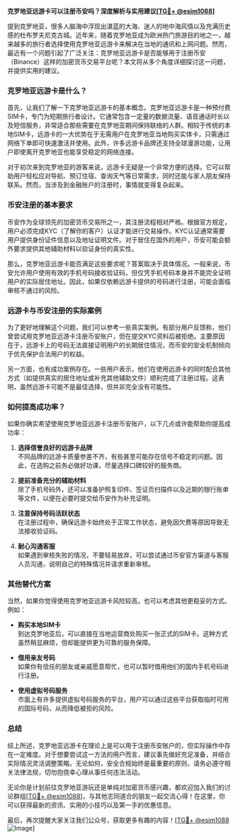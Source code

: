**克罗地亚远游卡可以注册币安吗？深度解析与实用建议[[TG💪+ @esim1088](https://t.me/s/esim1088)]**

提到克罗地亚，很多人脑海中浮现出湛蓝的大海、迷人的地中海风情以及充满历史感的杜布罗夫尼克古城。近年来，随着克罗地亚成为欧洲热门旅游目的地之一，越来越多的旅行者选择使用克罗地亚远游卡来解决在当地的通讯和上网问题。然而，最近有一个问题引起了广泛关注：克罗地亚远游卡是否能够用于注册币安（Binance）这样的加密货币交易平台呢？本文将从多个角度详细探讨这一问题，并提供实用的建议。

### 克罗地亚远游卡是什么？

首先，让我们了解一下克罗地亚远游卡的基本概念。克罗地亚远游卡是一种预付费SIM卡，专门为短期旅行者设计。它通常包含一定量的数据流量、语音通话时长以及短信服务，非常适合那些需要在克罗地亚期间保持联络的人群。相较于传统的本地SIM卡，远游卡的一大优势在于无需用户在克罗地亚当地购买实体卡，只需通过网络下单即可快速激活并使用。此外，许多远游卡品牌还支持全球漫游功能，让用户即使离开克罗地亚也能享受稳定的网络连接。

对于初次来到克罗地亚的游客来说，远游卡无疑是一个非常方便的选择。它可以帮助用户轻松应对导航、预订住宿、查询天气等日常需求，同时还能与家人朋友保持联系。然而，当涉及到金融账户的注册时，事情就变得复杂起来。

### 币安注册的基本要求

币安作为全球领先的加密货币交易所之一，其注册流程相对严格。根据官方规定，用户必须完成KYC（了解你的客户）认证才能进行交易操作。KYC认证通常需要用户提供身份证件信息以及地址证明文件。对于居住在国外的用户，币安可能会额外要求提供其他辅助材料以验证身份的真实性。

那么，克罗地亚远游卡能否满足这些要求呢？答案取决于具体情况。一般来说，币安允许用户使用有效的手机号码接收验证码，但仅凭手机号码本身并不能完全证明用户的实际居住地址。因此，如果仅依赖远游卡提供的号码进行注册，可能会面临审核不通过的风险。

### 远游卡与币安注册的实际案例

为了更好地理解这个问题，我们可以参考一些真实案例。有部分用户反馈称，他们曾尝试用克罗地亚远游卡注册币安账户，但在提交KYC资料后被拒绝。主要原因在于，远游卡上的号码无法直接证明用户的长期居住情况，而币安的安全机制倾向于优先保护合法用户的权益。

另一方面，也有成功案例存在。一些用户表示，他们在使用远游卡的同时配合其他方式（如提供真实的居住地址或补充其他辅助文件）顺利完成了注册过程。这表明，虽然远游卡可能不是最佳选择，但并非完全没有可能性。

### 如何提高成功率？

如果你确实希望使用克罗地亚远游卡注册币安账户，以下几点或许能帮助你提高成功率：

1. **选择信誉良好的远游卡品牌**  
   不同品牌的远游卡质量参差不齐，有些甚至可能存在信号不稳定的问题。因此，在选购之前务必做好功课，尽量选择口碑较好的服务商。

2. **提前准备充分的辅助材料**  
   除了手机号码外，还可以准备护照复印件、签证页扫描件以及近期的银行账单等文件，以便在必要时提交给币安作为补充证明。

3. **注意保持号码活跃状态**  
   在注册过程中，确保远游卡始终处于正常工作状态，避免因欠费等原因导致无法接收验证码。

4. **耐心沟通客服**  
   如果遇到审核失败的情况，不要轻易放弃，可以尝试通过币安官方渠道与客服人员沟通，说明自己的特殊情况并请求重新审核。

### 其他替代方案

当然，如果你觉得使用克罗地亚远游卡风险较高，也可以考虑其他更稳妥的方式。例如：

- **购买本地SIM卡**  
  到达克罗地亚后，可以直接在当地运营商处购买一张正式的SIM卡。这种方式虽然稍显麻烦，但却能提供更为可靠的服务保障。

- **借用亲友号码**  
  如果你有信任的朋友或亲戚愿意帮忙，也可以暂时借用他们的国内手机号码进行注册。

- **使用虚拟号码服务**  
  市面上有许多提供虚拟号码服务的平台，用户可以通过这些平台获取临时可用的国际号码，从而降低被拒的风险。

### 总结

综上所述，克罗地亚远游卡在理论上是可以用于注册币安账户的，但实际操作中存在一定难度。对于想要尝试这一方法的用户而言，建议事先做好充足准备，并结合实际情况灵活调整策略。无论如何，安全合规始终是最重要的原则，请务必遵守相关法律法规，切勿抱侥幸心理从事任何违法活动。

无论你是计划前往克罗地亚游玩还是单纯对加密货币感兴趣，都欢迎加入我们的讨论群组[[TG💪+ @esim1088](https://t.me/s/esim1088)]，与其他志同道合的朋友一起交流心得！在这里，你可以获得最新的资讯、实用的小技巧以及第一手的优惠信息。

最后，再次提醒大家关注我们公众号，获取更多有趣的内容！[[TG💪+ @esim1088](https://t.me/s/esim1088) ![Image](https://i.postimg.cc/4NQfJmqS/Snipaste-2025-05-13-00-14-12.png)]